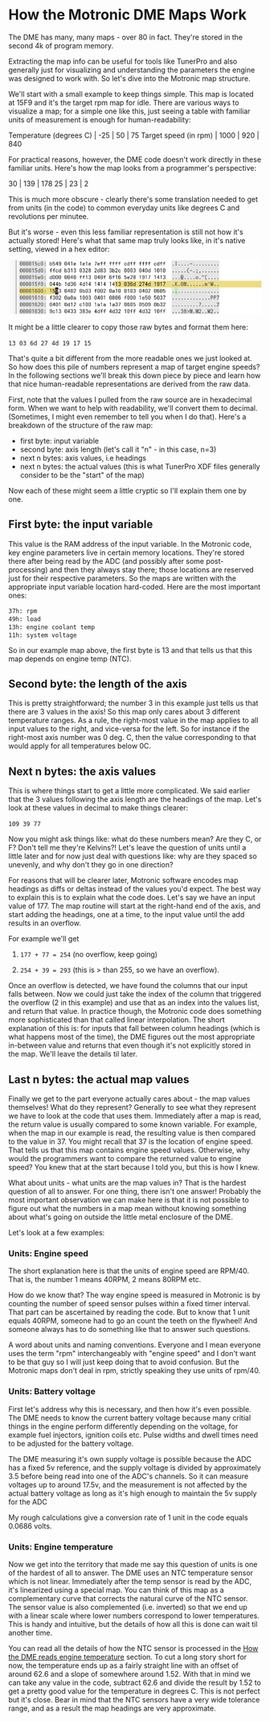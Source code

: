 # How the Motronic DME Maps Work
The DME has many, many maps - over 80 in fact. They're stored in the second 4k of program memory. 

Extracting the map info can be useful for tools like TunerPro and also generally just for visualizing and understanding the parameters the engine was designed to work with. So let's dive into the Motronic map structure. 

We'll start with a small example to keep things simple. This map is located at 15F9 and it's the target rpm map for idle. There are various ways to visualize a map; for a simple one like this, just seeing a table with familiar units of measurement is enough for human-readability:

Temperature (degrees C) | -25 | 50 | 75
Target speed (in rpm) | 1000 | 920 | 840

For practical reasons, however, the DME code doesn't work directly in these familiar units. Here's how the map looks from a programmer's perspective:

30 | 139 | 178
25 | 23 | 2

This is much more obscure - clearly there's some translation needed to get from units (in the code) to common everyday units like degrees C and revolutions per minutee. 

But it's worse - even this less familiar representation is still not how it's actually stored! Here's what that same map truly looks like, in it's native setting, viewed in a hex editor:


![](images/dme_map_reading/idle_target_map_1.png)


It might be a little clearer to copy those raw bytes and format them here:

`13 03 6d 27 4d 19 17 15`

That's quite a bit different from the more readable ones we just looked at. So how does this pile of numbers represent a map of target engine speeds? In the following sections we'll break this down piece by piece and learn how that nice human-readable representations are derived from the raw data. 

First, note that the values I pulled from the raw source are in hexadecimal form. When we want to help with readability, we'll convert them to decimal. (Sometimes, I might even remember to tell you when I do that). Here's a breakdown of the structure of the raw map:

* first byte: input variable 
* second byte: axis length (let's call it "n" - in this case, n=3)
* next n bytes: axis values, i.e headings
* next n bytes: the actual values (this is what TunerPro XDF files generally consider to be the "start" of the map) 

Now each of these might seem a little cryptic so I'll explain them one by one. 

## First byte: the input variable
This value is the RAM address of the input variable. In the Motronic code, key engine parameters live in certain memory locations. They're stored there after being read by the ADC (and possibly after some post-processing) and then they always stay there; those locations are reserved just for their respective parameters. So the maps are written with the appropriate input variable location hard-coded. Here are the most important ones:

```
37h: rpm
49h: load
13h: engine coolant temp
11h: system voltage
```

So in our example map above, the first byte is 13 and that tells us that this map depends on engine temp (NTC). 

## Second byte: the length of the axis
This is pretty straightforward; the number 3 in this example just tells us that there are 3 values in the axis! So this map only cares about 3 different temperature ranges. As a rule, the right-most value in the map applies to all input values to the right, and vice-versa for the left. So for instance if the right-most axis number was 0 deg. C, then the value corresponding to that would apply for all temperatures below 0C. 

## Next n bytes: the axis values
This is where things start to get a little more complicated. We said earlier that the 3 values following the axis length are the headings of the map. Let's look at these values in decimal to make things clearer:

```109 39 77```

Now you might ask things like: what do these numbers mean? Are they C, or F? Don't tell me they're Kelvins?! Let's leave the question of units until a little later and for now just deal with questions like: why are they spaced so unevenly, and why don't they go in one direction? 

For reasons that will be clearer later, Motronic software encodes map headings as diffs or deltas instead of the values you'd expect. The best way to explain this is to explain what the code does. Let's say we have an input value of 177. The map routine will start at the right-hand end of the axis, and start adding the headings, one at a time, to the input value until the add results in an overflow. 

For example we'll get

1. ```177 + 77 = 254``` (no overflow, keep going)

2. ```254 + 39 = 293``` (this is > than 255, so we have an overflow). 

Once an overflow is detected, we have found the columns that our input falls between. Now we could just take the index of the column that triggered the overflow (2 in this example) and use that as an index into the values list, and return that value. In practice though, the Motronic code does something more sophisticated than that called linear interpolation. The short explanation of this is: for inputs that fall between column headings (which is what happens most of the time), the DME figures out the most appropriate in-between value and returns that even though it's not explicitly stored in the map. We'll leave the details til later.  

## Last n bytes: the actual map values
Finally we get to the part everyone actually cares about - the map values themselves! What do they represent? Generally to see what they represent we have to look at the code that uses them. Immediately after a map is read, the return value is usually compared to some known variable. For example, when the map in our example is read, the resulting value is then compared to the value in 37. You might recall that 37 is the location of engine speed. That tells us that this map contains engine speed values. Otherwise, why would the programmers want to compare the returned value to engine speed? You knew that at the start because I told you, but this is how I knew. 

What about units - what units are the map values in? That is the hardest question of all to answer. For one thing, there isn't one answer! Probably the most important observation we can make here is that it is not possible to figure out what the numbers in a map mean without knowing something about what's going on outside the little metal enclosure of the DME. 

Let's look at a few examples:

### Units: Engine speed
The short explanation here is that the units of engine speed are RPM/40. That is, the number 1 means 40RPM, 2 means 80RPM etc. 

How do we know that? The way engine speed is measured in Motronic is by counting the number of speed sensor pulses within a fixed timer interval. That part can be ascertained by reading the code. But to know that 1 unit equals 40RPM, someone had to go an count the teeth on the flywheel! And someone always has to do something like that to answer such questions. 

A word about units and naming conventions. Everyone and I mean everyone uses the term "rpm" interchangeably with "engine speed" and I don't want to be that guy so I will just keep doing that to avoid confusion. But the Motronic maps don't deal in rpm, strictly speaking they use units of rpm/40. 

### Units: Battery voltage
First let's address why this is necessary, and then how it's even possible. The DME needs to know the current battery voltage because many critial things in the engine perform differently depending on the voltage, for example fuel injectors, ignition coils etc. Pulse widths and dwell times need to be adjusted for the battery voltage. 

The DME measuring it's own supply voltage is possible because the ADC has a fixed 5v reference, and the supply voltage is divided by approximately 3.5 before being read into one of the ADC's channels. So it can measure voltages up to around 17.5v, and the measurement is not affected by the actual battery voltage as long as it's high enough to maintain the 5v supply for the ADC

My rough calculations give a conversion rate of 1 unit in the code equals 0.0686 volts. 


### Units: Engine temperature
Now we get into the territory that made me say this question of units is one of the hardest of all to answer. The DME uses an NTC temperature sensor which is not linear. Immediately after the temp sensor is read by the ADC, it's linearized using a special map. You can think of this map as a complementary curve that corrects the natural curve of the NTC sensor. The sensor value is also complemented (i.e. inverted) so that we end up with a linear scale where lower numbers correspond to lower temperatures. This is handy and intuitive, but the details of how all this is done can wait til another time. 

You can read all the details of how the NTC sensor is processed in the [How the DME reads engine temperature](ntc_info.md) section. To cut a long story short for now, the temperature ends up as a fairly straight line with an offset of around 62.6 and a slope of somewhere around 1.52. With that in mind we can take any value in the code, subtract 62.6 and divide the result by 1.52 to get a pretty good value for the temperature in degrees C. This is not perfect but it's close. Bear in mind that the NTC sensors have a very wide tolerance range, and as a result the map headings are very approximate. 
